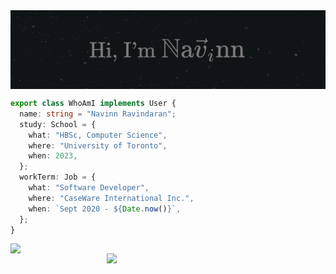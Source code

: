 <img align="center" src="./assets/banner.png">




```TypeScript
export class WhoAmI implements User {
  name: string = "Navinn Ravindaran";
  study: School = {
    what: "HBSc, Computer Science",
    where: "University of Toronto",
    when: 2023,
  };
  workTerm: Job = {
    what: "Software Developer",
    where: "CaseWare International Inc.",
    when: `Sept 2020 - ${Date.now()}`,
  };
}
```
<div align="center">
<a href="https://navn-r.github.io/" target="_blank">
<img  align="left" width="350" src="https://github-readme-stats.vercel.app/api/pin/?username=navn-r&repo=navn-r.github.io&theme=gotham">
</a>
<a href="https://navn-r.github.io/resume" target="_blank">
<img  align="right"  width="350" src="https://github-readme-stats.vercel.app/api/pin/?username=navn-r&repo=resume&theme=gotham">
</a>
</div>
